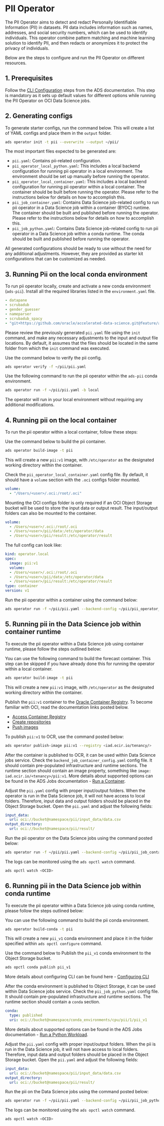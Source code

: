 # PII Operator


The PII Operator aims to detect and redact Personally Identifiable Information (PII) in datasets. PII data includes information such as names, addresses, and social security numbers, which can be used to identify individuals. This operator combine pattern matching and machine learning solution to identify PII, and then redacts or anonymizes it to protect the privacy of individuals.

Below are the steps to configure and run the PII Operator on different resources.

## 1. Prerequisites

Follow the [CLI Configuration](https://accelerated-data-science.readthedocs.io/en/latest/user_guide/cli/opctl/configure.html) steps from the ADS documentation. This step is mandatory as it sets up default values for different options while running the PII Operator on OCI Data Science jobs.

## 2. Generating configs

To generate starter configs, run the command below. This will create a list of YAML configs and place them in the `output` folder.

```bash
ads operator init -t pii --overwrite --output ~/pii/
```

The most important files expected to be generated are:

- `pii.yaml`: Contains pii-related configuration.
- `pii_operator_local_python.yaml`: This includes a local backend configuration for running pii operator in a local environment. The environment should be set up manually before running the operator.
- `pii_operator_local_container.yaml`: This includes a local backend configuration for running pii operator within a local container. The container should be built before running the operator. Please refer to the instructions below for details on how to accomplish this.
- `pii_job_container.yaml`: Contains Data Science job-related config to run pii operator in a Data Science job within a container (BYOC) runtime. The container should be built and published before running the operator. Please refer to the instructions below for details on how to accomplish this.
- `pii_job_python.yaml`: Contains Data Science job-related config to run pii operator in a Data Science job within a conda runtime. The conda should be built and published before running the operator.

All generated configurations should be ready to use without the need for any additional adjustments. However, they are provided as starter kit configurations that can be customized as needed.

## 3. Running Pii on the local conda environment

To run pii operator locally, create and activate a new conda environment (`ads-pii`). Install all the required libraries listed in the `environment.yaml` file.

```yaml
- datapane
- scrubadub
- gender_guesser
- nameparser
- scrubadub_spacy
- "git+https://github.com/oracle/accelerated-data-science.git@feature/ads_pii_operator#egg=oracle-ads"
```

Please review the previously generated `pii.yaml` file using the `init` command, and make any necessary adjustments to the input and output file locations. By default, it assumes that the files should be located in the same folder from which the `init` command was executed.

Use the command below to verify the pii config.

```bash
ads operator verify -f ~/pii/pii.yaml
```

Use the following command to run the pii operator within the `ads-pii` conda environment.

```bash
ads operator run -f ~/pii/pii.yaml -b local
```

The operator will run in your local environment without requiring any additional modifications.

## 4. Running pii on the local container

To run the pii operator within a local container, follow these steps:

Use the command below to build the pii container.

```bash
ads operator build-image -t pii
```

This will create a new `pii:v1` image, with `/etc/operator` as the designated working directory within the container.


Check the `pii_operator_local_container.yaml` config file. By default, it should have a `volume` section with the `.oci` configs folder mounted.

```yaml
volume:
  - "/Users/<user>/.oci:/root/.oci"
```

Mounting the OCI configs folder is only required if an OCI Object Storage bucket will be used to store the input data or output result. The input/output folders can also be mounted to the container.

```yaml
volume:
  - /Users/<user>/.oci:/root/.oci
  - /Users/<user>/pii/data:/etc/operator/data
  - /Users/<user>/pii/result:/etc/operator/result
```

The full config can look like:
```yaml
kind: operator.local
spec:
  image: pii:v1
  volume:
  - /Users/<user>/.oci:/root/.oci
  - /Users/<user>/pii/data:/etc/operator/data
  - /Users/<user>/pii/result:/etc/operator/result
type: container
version: v1
```

Run the pii operator within a container using the command below:

```bash
ads operator run -f ~/pii/pii.yaml --backend-config ~/pii/pii_operator_local_container.yaml
```

## 5. Running pii in the Data Science job within container runtime

To execute the pii operator within a Data Science job using container runtime, please follow the steps outlined below:

You can use the following command to build the forecast container. This step can be skipped if you have already done this for running the operator within a local container.

```bash
ads operator build-image -t pii
```

This will create a new `pii:v1` image, with `/etc/operator` as the designated working directory within the container.

Publish the `pii:v1` container to the [Oracle Container Registry](https://docs.public.oneportal.content.oci.oraclecloud.com/en-us/iaas/Content/Registry/home.htm). To become familiar with OCI, read the documentation links posted below.

- [Access Container Registry](https://docs.public.oneportal.content.oci.oraclecloud.com/en-us/iaas/Content/Registry/Concepts/registryoverview.htm#access)
- [Create repositories](https://docs.public.oneportal.content.oci.oraclecloud.com/en-us/iaas/Content/Registry/Tasks/registrycreatingarepository.htm#top)
- [Push images](https://docs.public.oneportal.content.oci.oraclecloud.com/en-us/iaas/Content/Registry/Tasks/registrypushingimagesusingthedockercli.htm#Pushing_Images_Using_the_Docker_CLI)

To publish `pii:v1` to OCR, use the command posted below:

```bash
ads operator publish-image pii:v1 --registry <iad.ocir.io/tenancy/>
```

After the container is published to OCR, it can be used within Data Science jobs service. Check the `backend_job_container_config.yaml` config file. It should contain pre-populated infrastructure and runtime sections. The runtime section should contain an image property, something like `image: iad.ocir.io/<tenancy>/pii:v1`. More details about supported options can be found in the ADS Jobs documentation - [Run a Container](https://accelerated-data-science.readthedocs.io/en/latest/user_guide/jobs/run_container.html).

Adjust the `pii.yaml` config with proper input/output folders. When the operator is run in the Data Science job, it will not have access to local folders. Therefore, input data and output folders should be placed in the Object Storage bucket. Open the `pii.yaml` and adjust the following fields:

```yaml
input_data:
  url: oci://bucket@namespace/pii/input_data/data.csv
output_directory:
  url: oci://bucket@namespace/pii/result/
```

Run the pii operator on the Data Science jobs using the command posted below:

```bash
ads operator run -f ~/pii/pii.yaml --backend-config ~/pii/pii_job_container.yaml
```

The logs can be monitored using the `ads opctl watch` command.

```bash
ads opctl watch <OCID>
```


## 6. Running pii in the Data Science job within conda runtime

To execute the pii operator within a Data Science job using conda runtime, please follow the steps outlined below:

You can use the following command to build the pii conda environment.

```bash
ads operator build-conda -t pii
```

This will create a new `pii_v1` conda environment and place it in the folder specified within `ads opctl configure` command.

Use the command below to Publish the `pii_v1` conda environment to the Object Storage bucket.

```bash
ads opctl conda publish pii_v1
```
More details about configuring CLI can be found here - [Configuring CLI](https://accelerated-data-science.readthedocs.io/en/latest/user_guide/cli/opctl/configure.html)


After the conda environment is published to Object Storage, it can be used within Data Science jobs service. Check the `pii_job_python.yaml` config file. It should contain pre-populated infrastructure and runtime sections. The runtime section should contain a `conda` section.

```yaml
conda:
  type: published
  uri: oci://bucket@namespace/conda_environments/cpu/pii/1/pii_v1
```

More details about supported options can be found in the ADS Jobs documentation - [Run a Python Workload](https://accelerated-data-science.readthedocs.io/en/latest/user_guide/jobs/run_python.html).

Adjust the `pii.yaml` config with proper input/output folders. When the pii is run in the Data Science job, it will not have access to local folders. Therefore, input data and output folders should be placed in the Object Storage bucket. Open the `pii.yaml` and adjust the following fields:

```yaml
input_data:
  url: oci://bucket@namespace/pii/input_data/data.csv
output_directory:
  url: oci://bucket@namespace/pii/result/
```

Run the pii on the Data Science jobs using the command posted below:

```bash
ads operator run -f ~/pii/pii.yaml --backend-config ~/pii/pii_job_python.yaml
```

The logs can be monitored using the `ads opctl watch` command.

```bash
ads opctl watch <OCID>
```
